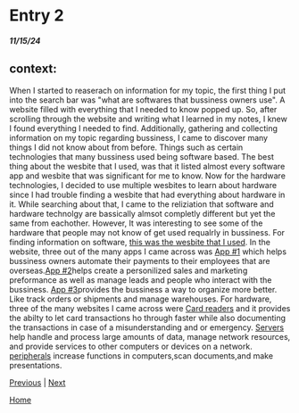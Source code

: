 # Entry 2 
##### 11/15/24

## context: 
<p> When I started to reaserach on information for my topic, the first thing I put into the search bar was "what are softwares that bussiness owners use". A website filled with everything that I needed to know popped up. So, after scrolling through the website and writing what I learned in my notes, I knew I found everything I needed to find. Additionally, gathering and collecting information on my topic regarding bussiness, I came to discover many things I did not know about from before. Things such as certain technologies that many bussiness used being software based. The best thing about the wesbite that I used, was that it listed almost every software app and wesbite that was significant for me to know. Now for the hardware technologies, I decided to use multiple wesbites to learn about hardware since I had trouble finding a wesbite that had everything about hardware in it. While searching about that, I came to the reliziation that software and hardware technolgy are bassically almsot completly different but yet the same from eachother. However, It was interesting to see some of the hardware that people may not know of get used requalrly in bussiness. For finding information on software, <a href="https://www.forbes.com/advisor/business/software/best-business-software/"> this was the wesbite that I used</a>. In the website, three out of the many apps I came across was <a href= "https://onpay.com/payroll-services-lp/?channel=forbes&utm_source=forbes&utm_medium=paid&utm_campaign=smb&FRBSADV_adtid=FAPfLUevisaevIkIhfhaqB_xxm2JD5I5fHj">App #1</a> which helps bussiness owners automate their payments to their employees that are overseas.<a href="https://www.zoho.com/crm/lp/lasting-customer-relationships.html?utm_source=forbesadvisor&utm_medium=cpl&utm_campaign=zcrm-review-fa">App #2</a>helps create a personilized sales and marketing preformance as well as manage leads and people who interact with the bussiness. <a href="https://get.cin7.com/inventory-management-software-mm?utm_source=forbes&utm_medium=PPL&utm_campaign=forbes">App #3</a>provides the bussiness a way to organize more better. Like track orders or shipments and manage warehouses. For hardware, three of the many websites I came across were <a href="https://stripe.com/resources/more/how-do-card-readers-work">Card readers</a> and it provides the abilty to let card transactions ho through faster while also documenting the transactions in case of a misunderstanding and or emergency. <a href="https://www.mation.com/products/it-hardware-managed-it/">Servers</a> help handle and process large amounts of data, manage network resources, and provide services to other computers or devices on a network. <a href="https://www.mation.com/products/it-hardware-managed-it/">peripherals</a> increase functions in computers,scan documents,and make presentations.  </p>


[Previous](entry01.md) | [Next](entry03.md)

[Home](../README.md)
